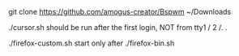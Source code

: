 git clone https://github.com/amogus-creator/Bspwm ~/Downloads

./cursor.sh should be run after the first login, NOT from tty1 / 2 /. .

./firefox-custom.sh start only after ./firefox-bin.sh
